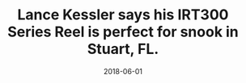 ---
title: Lance Kessler says his IRT300 Series Reel is perfect for snook in Stuart, FL. 
date: 2018-06-01
description: Lance Kessler says his IRT300 Series Reel is perfect for snook in Stuart, FL. 
thumb: /assets/images/photo-gallery/lance-kessler-catch.jpg
image: /assets/images/photo-gallery/lance-kessler-catch.jpg
angler-name: Lance Kessler

reel-type: spinning
reel-series: 300 

location: Stuart, FL. 
fish: Snook
---